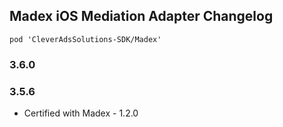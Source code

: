 ## Madex iOS Mediation Adapter Changelog
`pod 'CleverAdsSolutions-SDK/Madex'`

### 3.6.0

### 3.5.6
- Certified with Madex - 1.2.0